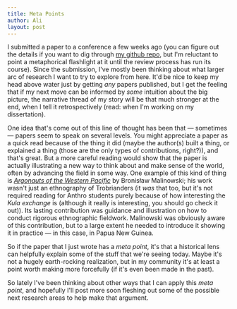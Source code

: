 ```yaml
---
title: Meta Points
author: Ali
layout: post
---
```


I submitted a paper to a conference a few weeks ago (you can figure out the details if you want to dig through [my github repo], but I'm reluctant to point a metaphorical flashlight at it until the review process has run its course). Since the submission, I've mostly been thinking about what larger arc of research I want to try to explore from here. It'd be nice to keep my head above water just by getting *any* papers published, but I get the feeling that if my next move can be informed by *some* intuition about the big picture, the narrative thread of my story will be that much stronger at the end, when I tell it retrospectively (read: when I'm working on my dissertation).

One idea that's come out of this line of thought has been that — sometimes — papers seem to speak on several levels. You might appreciate a paper as a quick read because of the thing it did (maybe the author(s) built a thing, or explained a thing (those are the only types of contributions, right?)), and that's great. But a more careful reading would show that the paper is actually illustrating a new way to think about and make sense of the world, often by advancing the field in some way. One example of this kind of thing is _[Argonauts of the Western Pacific]_ by Bronisław Malinowski; his work wasn't just an ethnography of Trobrianders (it _was_ that too, but it's not required reading for Anthro students purely because of how interesting the *Kula exchange* is (although it really is interesting, you should go check it out)). Its lasting contribution was guidance and illustration on how to conduct rigorous ethnographic fieldwork. Malinowski was obviously aware of this contribution, but to a large extent he needed to introduce it showing it in practice — in this case, in Papua New Guinea.

So if the paper that I just wrote has a _meta point_, it's that a historical lens can helpfully explain some of the stuff that we're seeing today. Maybe it's not a hugely earth-rocking realization, but in my community it's at least a point worth making more forcefully (if it's even been made in the past).

So lately I've been thinking about other ways that I can apply this _meta point_, and hopefully I'll post more soon fleshing out some of the possible next research areas to help make that argument.

[my github repo]: https://github.com/alialkhatib/papers
[Argonauts of the Western Pacific]: http://collections.stanford.edu/publicdomain/bin/object?00002333